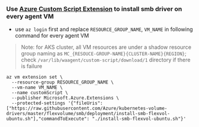 ### Use [Azure Custom Script Extension](https://docs.microsoft.com/en-us/azure/virtual-machines/extensions/custom-script-linux) to install smb driver on every agent VM
 - use `az login` first and replace `RESOURCE_GROUP_NAME`, `VM_NAME` in following command for every agent VM
 > Note: for AKS cluster, all VM resources are under a shadow resource group naming as `MC_{RESOUCE-GROUP-NAME}{CLUSTER-NAME}{REGION}`; check `/var/lib/waagent/custom-script/download/1` directory if there is failure
```
az vm extension set \
  --resource-group RESOURCE_GROUP_NAME \
  --vm-name VM_NAME \
  --name customScript \
  --publisher Microsoft.Azure.Extensions \
  --protected-settings '{"fileUris": ["https://raw.githubusercontent.com/Azure/kubernetes-volume-drivers/master/flexvolume/smb/deployment/install-smb-flexvol-ubuntu.sh"],"commandToExecute": "./install-smb-flexvol-ubuntu.sh"}'
```
